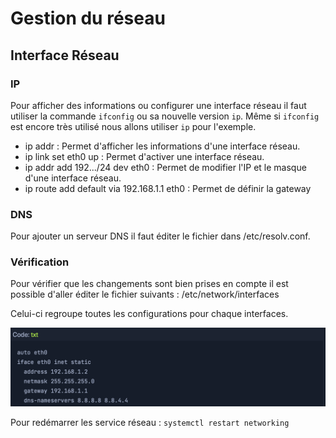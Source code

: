 # Gestion du réseau

## Interface Réseau

### IP
Pour afficher des informations ou configurer une interface réseau il faut utiliser la commande `ifconfig` ou sa nouvelle version `ip`. Même si `ifconfig` est encore très utilisé nous allons utiliser `ip` pour l'exemple.

* ip addr : Permet d'afficher les informations d'une interface réseau.
* ip link set eth0 up : Permet d'activer une interface réseau.
* ip addr add 192.../24 dev eth0 : Permet de modifier l'IP et le masque d'une interface réseau.
* ip route add default via 192.168.1.1 eth0 : Permet de définir la gateway


### DNS

Pour ajouter un serveur DNS il faut éditer le fichier dans /etc/resolv.conf.

### Vérification

Pour vérifier que les changements sont bien prises en compte il est possible d'aller éditer le fichier suivants : /etc/network/interfaces

Celui-ci regroupe toutes les configurations pour chaque interfaces.

![alt text](<Images/interfaces.png>)


Pour redémarrer les service réseau : `systemctl restart networking`